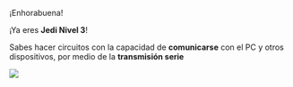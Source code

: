 

¡Enhorabuena!

¡Ya eres **Jedi Nivel 3**!

Sabes hacer circuitos con la capacidad de **comunicarse** con el PC y otros dispositivos, por medio de la **transmisión serie**

![](https://github.com/Obijuan/digital-electronics-with-open-FPGAs-tutorial/raw/master/rangos/png/21-Jedi-N3.png)
